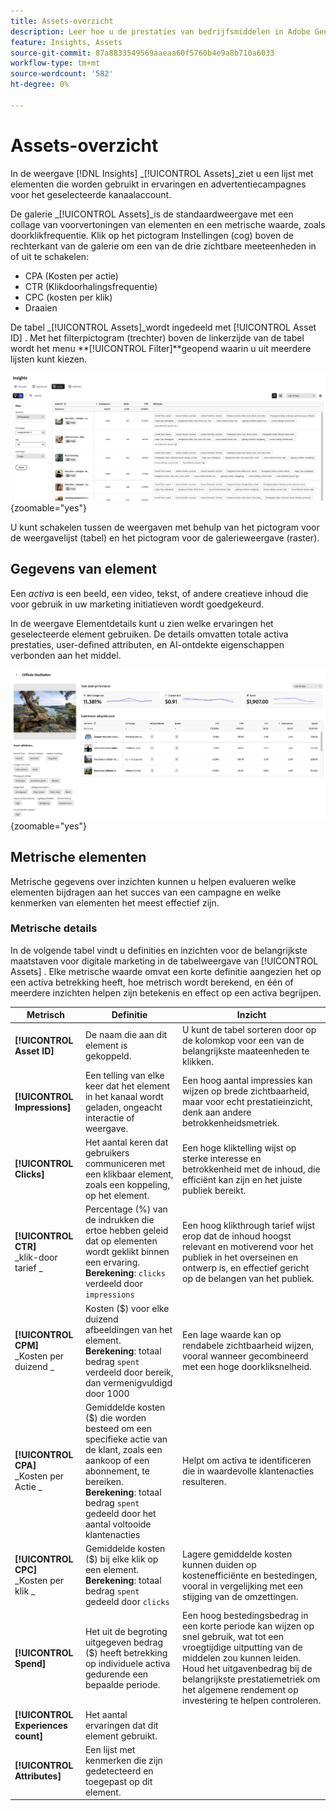 ```yaml
---
title: Assets-overzicht
description: Leer hoe u de prestaties van bedrijfsmiddelen in Adobe GenStudio for Performance Marketing kunt evalueren.
feature: Insights, Assets
source-git-commit: 87a8833549569aaeaa60f5760b4e9a8b710a6033
workflow-type: tm+mt
source-wordcount: '582'
ht-degree: 0%

---
```


# Assets-overzicht

In de weergave [!DNL Insights] _[!UICONTROL Assets]_ziet u een lijst met elementen die worden gebruikt in ervaringen en advertentiecampagnes voor het geselecteerde kanaalaccount.

De galerie _[!UICONTROL Assets]_is de standaardweergave met een collage van voorvertoningen van elementen en een metrische waarde, zoals doorklikfrequentie. Klik op het pictogram Instellingen (cog) boven de rechterkant van de galerie om een van de drie zichtbare meeteenheden in of uit te schakelen:

- CPA (Kosten per actie)
- CTR (Klikdoorhalingsfrequentie)
- CPC (kosten per klik)
- Draaien

De tabel _[!UICONTROL Assets]_wordt ingedeeld met [!UICONTROL Asset ID] . Met het filterpictogram (trechter) boven de linkerzijde van de tabel wordt het menu **[!UICONTROL Filter]**geopend waarin u uit meerdere lijsten kunt kiezen.

![ de filter en lijst van Assets ](/help/assets/insights-assets-filter.png){zoomable="yes"}

U kunt schakelen tussen de weergaven met behulp van het pictogram voor de weergavelijst (tabel) en het pictogram voor de galerieweergave (raster).

## Gegevens van element

Een _activa_ is een beeld, een video, tekst, of andere creatieve inhoud die voor gebruik in uw marketing initiatieven wordt goedgekeurd.

In de weergave Elementdetails kunt u zien welke ervaringen het geselecteerde element gebruiken. De details omvatten totale activa prestaties, user-defined attributen, en AI-ontdekte eigenschappen verbonden aan het middel.

![ de details van Activa ](/help/assets/insights-asset-details.png){zoomable="yes"}

## Metrische elementen

Metrische gegevens over inzichten kunnen u helpen evalueren welke elementen bijdragen aan het succes van een campagne en welke kenmerken van elementen het meest effectief zijn.

### Metrische details

In de volgende tabel vindt u definities en inzichten voor de belangrijkste maatstaven voor digitale marketing in de tabelweergave van [!UICONTROL Assets] . Elke metrische waarde omvat een korte definitie aangezien het op een activa betrekking heeft, hoe metrisch wordt berekend, en één of meerdere inzichten helpen zijn betekenis en effect op een activa begrijpen.

| Metrisch | Definitie | Inzicht |
| ---------------------- | ----------------------------- | -------------------------------- |
| **[!UICONTROL Asset ID]** | De naam die aan dit element is gekoppeld. | U kunt de tabel sorteren door op de kolomkop voor een van de belangrijkste maateenheden te klikken. |
| **[!UICONTROL Impressions]** | Een telling van elke keer dat het element in het kanaal wordt geladen, ongeacht interactie of weergave. | Een hoog aantal impressies kan wijzen op brede zichtbaarheid, maar voor echt prestatieinzicht, denk aan andere betrokkenheidsmetriek. |
| **[!UICONTROL Clicks]** | Het aantal keren dat gebruikers communiceren met een klikbaar element, zoals een koppeling, op het element. | Een hoge kliktelling wijst op sterke interesse en betrokkenheid met de inhoud, die efficiënt kan zijn en het juiste publiek bereikt. |
| **[!UICONTROL CTR]**<br>_klik-door tarief _ | Percentage (%) van de indrukken die ertoe hebben geleid dat op elementen wordt geklikt binnen een ervaring.<br>**Berekening**: `clicks` verdeeld door `impressions` | Een hoog klikthrough tarief wijst erop dat de inhoud hoogst relevant en motiverend voor het publiek in het overseinen en ontwerp is, en effectief gericht op de belangen van het publiek. |
| **[!UICONTROL CPM]**<br>_Kosten per duizend _ | Kosten ($) voor elke duizend afbeeldingen van het element.<br>**Berekening**: totaal bedrag `spent` verdeeld door bereik, dan vermenigvuldigd door 1000 | Een lage waarde kan op rendabele zichtbaarheid wijzen, vooral wanneer gecombineerd met een hoge doorkliksnelheid. |
| **[!UICONTROL CPA]**<br>_Kosten per Actie _ | Gemiddelde kosten ($) die worden besteed om een specifieke actie van de klant, zoals een aankoop of een abonnement, te bereiken.<br>**Berekening**: totaal bedrag `spent` gedeeld door het aantal voltooide klantenacties | Helpt om activa te identificeren die in waardevolle klantenacties resulteren. |
| **[!UICONTROL CPC]**<br>_Kosten per klik _ | Gemiddelde kosten ($) bij elke klik op een element.<br>**Berekening**: totaal bedrag `spent` gedeeld door `clicks` | Lagere gemiddelde kosten kunnen duiden op kostenefficiënte en bestedingen, vooral in vergelijking met een stijging van de omzettingen. |
| **[!UICONTROL Spend]** | Het uit de begroting uitgegeven bedrag ($) heeft betrekking op individuele activa gedurende een bepaalde periode. | Een hoog bestedingsbedrag in een korte periode kan wijzen op snel gebruik, wat tot een vroegtijdige uitputting van de middelen zou kunnen leiden. Houd het uitgavenbedrag bij de belangrijkste prestatiemetriek om het algemene rendement op investering te helpen controleren. |
| **[!UICONTROL Experiences count]** | Het aantal ervaringen dat dit element gebruikt. | |
| **[!UICONTROL Attributes]** | Een lijst met kenmerken die zijn gedetecteerd en toegepast op dit element. | |
